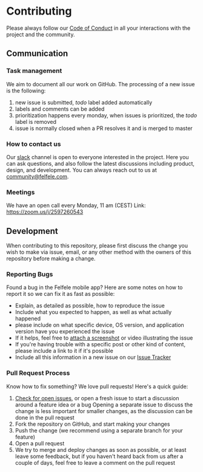 # Contributing

Please always follow our [Code of Conduct](https://github.com/agazso/postmodern/blob/master/CODE_OF_CONDUCT.md) in all your interactions with the project and the community.

## Communication

### Task management 

We aim to document all our work on GitHub. The processing of a new issue is the following:
1. new issue is submitted, _todo_ label added automatically
2. labels and comments can be added
3. prioritization happens every monday, when issues is prioritized, the _todo_ label is removed
4. issue is normally closed when a PR resolves it and is merged to master

### How to contact us

Our [slack](https://join.slack.com/t/felfele/shared_invite/enQtNTM1MjUwNTI1NzI5LTY5Yjg0YmVjN2MyN2MzMzc0Y2RkMGRiYzE0N2U0ZjgwNmYxMTQ3YjUwMDg1MGFiZTZlMWViZjU2MWJjY2Y0OTY) channel is open to everyone interested in the project. Here you can ask questions, and also follow the latest discussions including product, design, and development. You can always reach out to us at community@felfele.com.

### Meetings

We have an open call every Monday, 11 am (CEST) 
Link: https://zoom.us/j/2597260543

## Development

When contributing to this repository, please first discuss the change you wish to make via issue,
email, or any other method with the owners of this repository before making a change. 

### Reporting Bugs

Found a bug in the Felfele mobile app? Here are some notes on how to report it so we
can fix it as fast as possible:

- Explain, as detailed as possible, how to reproduce the issue
- Include what you expected to happen, as well as what actually happened
- please include on what specific device, OS version, and application version have you experienced the issue
- If it helps, feel free to [attach a
  screenshot](https://github.com/blog/1347-issue-attachments) or video
  illustrating the issue
- If you're having trouble with a specific post or other kind of content, please include a link to it if it's possible
- Include all this information in a new issue on our [Issue Tracker](https://github.com/agazso/postmodern/issues)

### Pull Request Process

Know how to fix something? We love pull requests! Here's a quick guide:

1. [Check for open issues](https://github.com/travis-ci/travis-ci/issues), or
   open a fresh issue to start a discussion around a feature idea or a bug
   Opening a separate issue to discuss the change is less important for smaller
   changes, as the discussion can be done in the pull request
2. Fork the repository on GitHub, and start making your changes
3. Push the change (we recommend using a separate branch for your feature)
4. Open a pull request
5. We try to merge and deploy changes as soon as possible, or at least leave
   some feedback, but if you haven't heard back from us after a couple of days,
   feel free to leave a comment on the pull request
